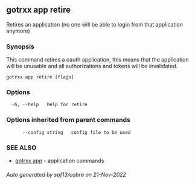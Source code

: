 ## gotrxx app retire

Retires an application (no one will be able to login from that application anymore)

### Synopsis

This command retires a oauth application, this means that the application will be unusable and all authorizations and tokens will be invalidated.

```
gotrxx app retire [flags]
```

### Options

```
  -h, --help   help for retire
```

### Options inherited from parent commands

```
      --config string   config file to be used
```

### SEE ALSO

* [gotrxx app](gotrxx_app.md)	 - application commands

###### Auto generated by spf13/cobra on 21-Nov-2022
